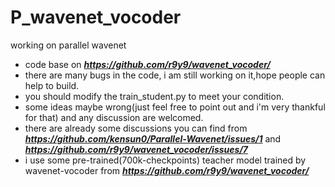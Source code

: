 # P_wavenet_vocoder
working on parallel wavenet
 - code base on ***https://github.com/r9y9/wavenet_vocoder/***
 - there are many bugs in the code, i am still working on it,hope people can help to build.
 - you should modify the train_student.py to meet your condition.
 - some ideas maybe wrong(just feel free to point out and i'm very thankful for that) and any discussion are welcomed.
 - there are already some discussions you can find from ***https://github.com/kensun0/Parallel-Wavenet/issues/1*** and ***https://github.com/r9y9/wavenet_vocoder/issues/7***
 - i use some pre-trained(700k-checkpoints) teacher model trained by wavenet-vocoder from ***https://github.com/r9y9/wavenet_vocoder/***
 
  
